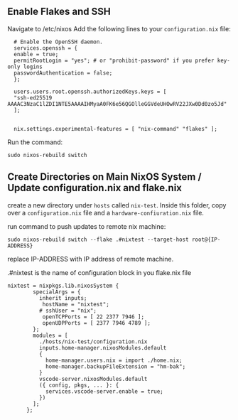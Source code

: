 ## Enable Flakes and SSH

Navigate to /etc/nixos
Add the following lines to your `configuration.nix` file:

```
  # Enable the OpenSSH daemon.
  services.openssh = {
  enable = true;
  permitRootLogin = "yes"; # or "prohibit-password" if you prefer key-only logins
  passwordAuthentication = false;
  };

  users.users.root.openssh.authorizedKeys.keys = [
  "ssh-ed25519 AAAAC3NzaC1lZDI1NTE5AAAAIHMyaA0FK6e56QGOlleGGVdeUHOwRV22JXw0Dd0zo5Jd"
  ];


  nix.settings.experimental-features = [ "nix-command" "flakes" ];
```

Run the command:

```
sudo nixos-rebuild switch
```

## Create Directories on Main NixOS System / Update configuration.nix and flake.nix

create a new directory under `hosts` called `nix-test`. Inside this folder, copy over a `configuration.nix` file and a `hardware-confiuration.nix` file.

run command to push updates to remote nix machine:

```
sudo nixos-rebuild switch --flake .#nixtest --target-host root@{IP-ADDRESS}
```
replace IP-ADDRESS with IP address of remote machine.

.#nixtest is the name of configuration block in you flake.nix file 

```
nixtest = nixpkgs.lib.nixosSystem {
        specialArgs = {
          inherit inputs;
           hostName = "nixtest";
          # sshUser = "nix";
           openTCPPorts = [ 22 2377 7946 ];
           openUDPPorts = [ 2377 7946 4789 ];
        };
        modules = [
          ./hosts/nix-test/configuration.nix
          inputs.home-manager.nixosModules.default
          {
            home-manager.users.nix = import ./home.nix;
            home-manager.backupFileExtension = "hm-bak";
          }
          vscode-server.nixosModules.default
          ({ config, pkgs, ... }: {
            services.vscode-server.enable = true;
          })
        ];
      };
```

